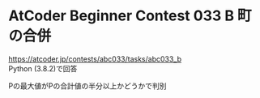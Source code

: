 # AtCoder Beginner Contest 033 B 町の合併  
https://atcoder.jp/contests/abc033/tasks/abc033_b  
Python (3.8.2)で回答  

Pの最大値がPの合計値の半分以上かどうかで判別
